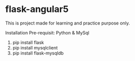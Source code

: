 # flask-angular5
This is project made for learning and practice purpose only. 

Installation Pre-requisit: Python & MySql

1. pip install flask
2. pip install mysqlclient
3. pip install flask-mysqldb